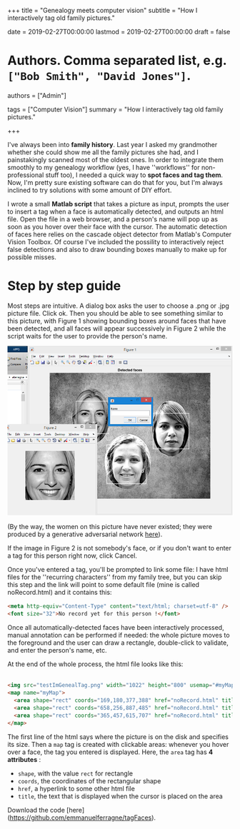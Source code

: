 +++
title = "Genealogy meets computer vision"
subtitle = "How I interactively tag old family pictures."

date = 2019-02-27T00:00:00
lastmod = 2019-02-27T00:00:00
draft = false

# Authors. Comma separated list, e.g. `["Bob Smith", "David Jones"]`.
authors = ["Admin"]

tags = ["Computer Vision"]
summary = "How I interactively tag old family pictures."

+++

I've always been into **family history**. Last year I asked my grandmother whether she could show me all the family pictures she had, and I painstakingly scanned most of the oldest ones. In order to integrate them smoothly to my genealogy workflow (yes, I have ''workflows'' for non-professional stuff too), I needed a quick way to **spot faces and tag them**. Now, I'm pretty sure existing software can do that for you, but I'm always inclined to try solutions with some amount of DIY effort. 


I wrote a small **Matlab script** that takes a picture as input, prompts the user to insert a tag when a face is automatically detected, and outputs an html file. Open the file in a web browser, and a person's name will pop up as soon as you hover over their face with the cursor. The automatic detection of faces here relies on the cascade object detector from Matlab's Computer Vision Toolbox. Of course I've included the possility to interactively reject false detections and also to draw bounding boxes manually to make up for possible misses.

# Step by step guide

Most steps are intuitive. A dialog box asks the user to choose a .png or .jpg picture file. Click ok. Then you should be able to see something similar to this picture, with Figure 1 showing bounding boxes around faces that have been detected, and all faces will appear successively in Figure 2 while the script waits for the user to provide the person's name. 

![genealogy](step01.png)

(By the way, the women on this picture have never existed; they were produced by a generative adversarial network [here](https://thispersondoesnotexist.com/)).

If the image in Figure 2 is not somebody's face, or if you don't want to enter a tag for this person right now, click Cancel. 

Once you've entered a tag, you'll be prompted to link some file: I have html files for the ''recurring characters'' from my family tree, but you can skip this step and the link will point to some default file (mine is called noRecord.html) and it contains this:
```html
<meta http-equiv="Content-Type" content="text/html; charset=utf-8" />
<font size="32">No record yet for this person !</font>
```

Once all automatically-detected faces have been interactively processed, manual annotation can be performed if needed: the whole picture moves to the foreground and the user can draw a rectangle, double-click to validate, and enter the person's name, etc. 

At the end of the whole process, the html file looks like this:

```html

<img src="testImGenealTag.png" width="1022" height="800" usemap="#myMap">
<map name="myMap">
  <area shape="rect" coords="169,180,377,388" href="noRecord.html" title="PERSON01">
  <area shape="rect" coords="658,256,887,485" href="noRecord.html" title="PERSON02">
  <area shape="rect" coords="365,457,615,707" href="noRecord.html" title="PERSON03">
</map>
```

The first line of the html says where the picture is on the disk and specifies its size. Then a `map` tag is created with clickable areas: whenever you hover over a face, the tag you entered is displayed. Here, the `area` tag has **4 attributes** : 

- `shape`, with the value `rect` for rectangle
- `coords`, the coordinates of the rectangular shape
- `href`, a hyperlink to some other html file
- `title`, the text that is displayed when the cursor is placed on the area


Download the code [here] (https://github.com/emmanuelferragne/tagFaces). 
